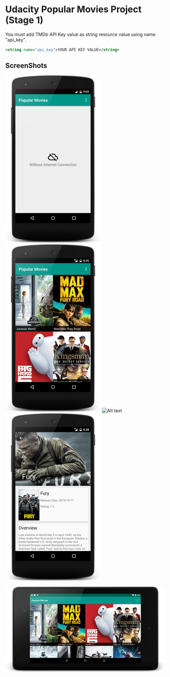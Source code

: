 Udacity Popular Movies Project (Stage 1)
=========================================

You must add TMDb API Key value as string resource value using name "api_key".

```xml
<string name="api_key">YOUR API KEY VALUE</string>
```

ScreenShots
-----------

![Alt text](/screenshots/movies_offline_st1.png?raw=true "Offline")
![Alt text](/screenshots/movies_st1.png?raw=true "Movies")
![Alt text](/screenshots/movies_land_st1.png?raw=true "Movies Land")
![Alt text](/screenshots/movie_detail_st1.png?raw=true "Detail Movie")

![Alt text](/screenshots/movies_tablet_land_st1.png?raw=true "Movies Land on Nexus 7")
